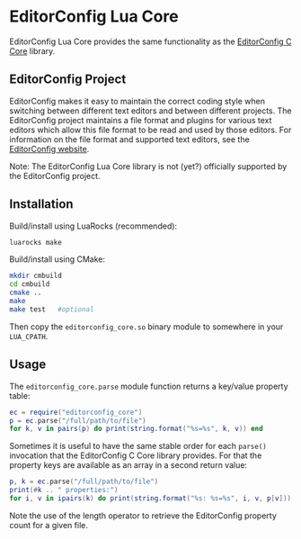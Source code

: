 # EditorConfig Lua Core

EditorConfig Lua Core provides the same functionality as the [EditorConfig C Core](https://github.com/editorconfig/editorconfig-core-c) library.

## EditorConfig Project

EditorConfig makes it easy to maintain the correct coding style when switching between different text editors and between different projects. The EditorConfig project maintains a file format and plugins for various text editors which allow this file format to be read and used by those editors. For information on the file format and supported text editors, see the [EditorConfig website](http://editorconfig.org>).

Note: The EditorConfig Lua Core library is not (yet?) officially supported by the EditorConfig project.

## Installation

Build/install using LuaRocks (recommended):

```sh
luarocks make
```

Build/install using CMake:

```sh
mkdir cmbuild
cd cmbuild
cmake ..
make
make test   #optional
```

Then copy the `editorconfig_core.so` binary module to somewhere in your `LUA_CPATH`.

## Usage

The `editorconfig_core.parse` module function returns a key/value property table:

```lua
ec = require("editorconfig_core")
p = ec.parse("/full/path/to/file")
for k, v in pairs(p) do print(string.format("%s=%s", k, v)) end
```

Sometimes it is useful to have the same stable order for each `parse()` invocation that the EditorConfig C Core library provides. For that the property keys are available as an array in a second return value:

```lua
p, k = ec.parse("/full/path/to/file")
print(#k .. " properties:")
for i, v in ipairs(k) do print(string.format("%s: %s=%s", i, v, p[v])) end
```

Note the use of the length operator to retrieve the EditorConfig property count for a given file.
